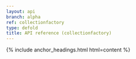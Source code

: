 ```yaml
---
layout: api
branch: alpha
ref: collectionfactory
type: defold
title: API reference (collectionfactory)
---
```

{% include anchor_headings.html html=content %}